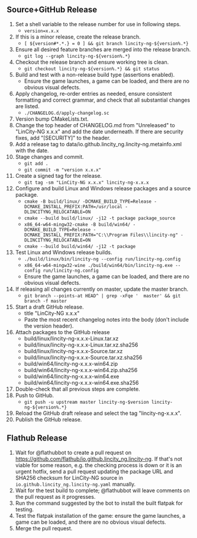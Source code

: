## Source+GitHub Release
 1. Set a shell variable to the release number for use in following steps.
    - `version=x.x.x`
 2. If this is a minor release, create the release branch.
    - `[ ${version#*.*.} = 0 ] && git branch lincity-ng-${version%.*}`
 3. Ensure all desired feature branches are merged into the release branch.
    - `git log --graph lincity-ng-${version%.*}`
 4. Checkout the release branch and ensure working tree is clean.
    - `git checkout lincity-ng-${version%.*} && git status`
 5. Build and test with a non-release build type (assertions enabled).
    - Ensure the game launches, a game can be loaded, and there are no obvious visual defects.
 6. Apply changelog, re-order entries as needed, ensure consistent formatting and correct grammar, and check that all substantial changes are listed.
    - `./CHANGELOG.d/apply-changelog.sc`
 7. Version bump CMakeLists.txt.
 8. Change the top header of CHANGELOG.md from "Unreleased" to "LinCity-NG x.x.x" and add the date underneath. If there are security fixes, add "[SECURITY]" to the header.
 9. Add a release tag to data/io.github.lincity_ng.lincity-ng.metainfo.xml with the date.
10. Stage changes and commit.
    - `git add .`
    - `git commit -m "version x.x.x"`
11. Create a signed tag for the release.
    - `git tag -sm "LinCity-NG x.x.x" lincity-ng-x.x.x`
12. Configure and build Linux and Windows release packages and a source package.
    - `cmake -B build/linux/ -DCMAKE_BUILD_TYPE=Release -DCMAKE_INSTALL_PREFIX:PATH=/usr/local -DLINCITYNG_RELOCATABLE=ON`
    - `cmake --build build/linux/ -j12 -t package package_source`
    - `x86_64-w64-mingw32-cmake -B build/win64/ -DCMAKE_BUILD_TYPE=Release -DCMAKE_INSTALL_PREFIX:PATH="C:\\Program Files\\lincity-ng" -DLINCITYNG_RELOCATABLE=ON`
    - `cmake --build build/win64/ -j12 -t package`
13. Test Linux and Windows release builds.
    - `./build/linux/bin/lincity-ng --config run/lincity-ng.config`
    - `x86_64-w64-mingw32-wine ./build/win64/bin/lincity-ng.exe --config run/lincity-ng.config`
    - Ensure the game launches, a game can be loaded, and there are no obvious visual defects.
14. If releasing all changes currently on master, update the master branch.
    - `git branch --points-at HEAD^ | grep -xFqe '  master' && git branch -f master`
15. Start a draft GitHub release.
    - title "LinCity-NG x.x.x"
    - Paste the most recent changelog notes into the body (don't include the version header).
16. Attach packages to the GitHub release
    - build/linux/lincity-ng-x.x.x-Linux.tar.xz
    - build/linux/lincity-ng-x.x.x-Linux.tar.xz.sha256
    - build/linux/lincity-ng-x.x.x-Source.tar.xz
    - build/linux/lincity-ng-x.x.x-Source.tar.xz.sha256
    - build/win64/lincity-ng-x.x.x-win64.zip
    - build/win64/lincity-ng-x.x.x-win64.zip.sha256
    - build/win64/lincity-ng-x.x.x-win64.exe
    - build/win64/lincity-ng-x.x.x-win64.exe.sha256
17. Double-check that all previous steps are complete.
18. Push to GitHub.
    - `git push -u upstream master lincity-ng-$version lincity-ng-${version%.*}`
19. Reload the GitHub draft release and select the tag "lincity-ng-x.x.x".
20. Publish the GitHub release.


## Flathub Release
1. Wait for @flathubbot to create a pull request on https://github.com/flathub/io.github.lincity_ng.lincity-ng. If that's not viable for some reason, e.g. the checking process is down or it is an urgent hotfix, send a pull request updating the package URL and SHA256 checksum for LinCity-NG source in `io.github.lincity_ng.lincity-ng.yaml` manually.
2. Wait for the test build to complete; @flathubbot will leave comments on the pull request as it progresses.
3. Run the command suggested by the bot to install the built flatpak for testing.
4. Test the flatpak installation of the game: ensure the game launches, a game can be loaded, and there are no obvious visual defects.
5. Merge the pull request.
